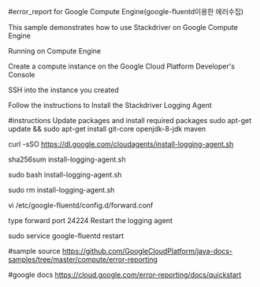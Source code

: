 #error_report for Google Compute Engine(google-fluentd이용한 에러수집)

This sample demonstrates how to use Stackdriver on Google Compute Engine

Running on Compute Engine

Create a compute instance on the Google Cloud Platform Developer's Console

SSH into the instance you created

Follow the instructions to Install the Stackdriver Logging Agent

#instructions
Update packages and install required packages sudo apt-get update && sudo apt-get install git-core openjdk-8-jdk maven

curl -sSO https://dl.google.com/cloudagents/install-logging-agent.sh

sha256sum install-logging-agent.sh

sudo bash install-logging-agent.sh

sudo rm install-logging-agent.sh

vi /etc/google-fluentd/config.d/forward.conf

<source>
  type forward
  port 24224
</source>
Restart the logging agent

sudo service google-fluentd restart

#sample source
https://github.com/GoogleCloudPlatform/java-docs-samples/tree/master/compute/error-reporting

#google docs
https://cloud.google.com/error-reporting/docs/quickstart


